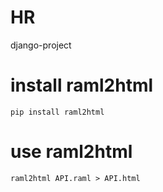 # HR
django-project

# install raml2html
`pip install raml2html`

# use raml2html
`raml2html API.raml > API.html`
